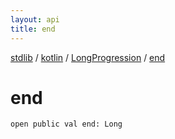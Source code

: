 ```yaml
---
layout: api
title: end
---
```

[stdlib](../../index.md) / [kotlin](../index.md) / [LongProgression](index.md) / [end](end.md)

# end

```
open public val end: Long
```
